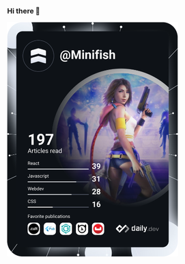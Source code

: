 ### Hi there 👋
<a href="https://app.daily.dev/Minifish"><img src="https://github.com/minifish57/minifish57/blob/master/devcard.svg" width="400" alt="Anthony Fischer's Dev Card"/></a>
<!--
**Minifish57/Minifish57** is a ✨ _special_ ✨ repository because its `README.md` (this file) appears on your GitHub profile.

Here are some ideas to get you started:

- 🔭 I’m currently working on ...
- 🌱 I’m currently learning ...
- 👯 I’m looking to collaborate on ...
- 🤔 I’m looking for help with ...
- 💬 Ask me about ...
- 📫 How to reach me: ...
- 😄 Pronouns: ...
- ⚡ Fun fact: ...
-->
